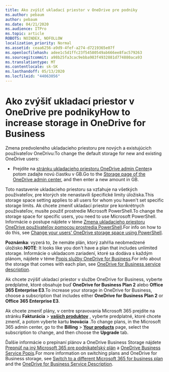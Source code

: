 ```yaml
---
title: Ako zvýšiť ukladací priestor v OneDrive pre podniky
ms.author: pebaum
author: pebaum
ms.date: 04/21/2020
ms.audience: ITPro
ms.topic: article
ROBOTS: NOINDEX, NOFOLLOW
localization_priority: Normal
ms.assetid: ceaa6256-a9d9-4fef-a274-d7219365e07f
ms.openlocfilehash: adee1c5d1ffc23f54580549ab666ee8fac579263
ms.sourcegitcommit: a98b25fa3cac9ebba983f4932881d774880aca93
ms.translationtype: MT
ms.contentlocale: sk-SK
ms.lasthandoff: 05/13/2020
ms.locfileid: "44063056"
---
```

# <a name="how-to-increase-storage-in-onedrive-for-business"></a><span data-ttu-id="5e200-102">Ako zvýšiť ukladací priestor v OneDrive pre podniky</span><span class="sxs-lookup"><span data-stu-id="5e200-102">How to increase storage in OneDrive for Business</span></span>

<span data-ttu-id="5e200-103">Zmena predvoleného ukladacieho priestoru pre nových a existujúcich používateľov OneDrivu:</span><span class="sxs-lookup"><span data-stu-id="5e200-103">To change the default storage for new and existing OneDrive users:</span></span>
  
- <span data-ttu-id="5e200-104">Prejdite na [stránku ukladacieho priestoru OneDrive admin Center](https://admin.onedrive.com/?v=StorageSettings)a potom zadajte novú čiastku v GB.</span><span class="sxs-lookup"><span data-stu-id="5e200-104">Go to the [Storage page of the OneDrive admin center](https://admin.onedrive.com/?v=StorageSettings), and then enter a new amount in GB.</span></span>

<span data-ttu-id="5e200-105">Toto nastavenie ukladacieho priestoru sa vzťahuje na všetkých používateľov, pre ktorých ste nenastavili špecifické limity úložiska.</span><span class="sxs-lookup"><span data-stu-id="5e200-105">This storage space setting applies to all users for whom you haven't set specific storage limits.</span></span> <span data-ttu-id="5e200-106">Ak chcete zmeniť ukladací priestor pre konkrétnych používateľov, musíte použiť prostredie Microsoft PowerShell.</span><span class="sxs-lookup"><span data-stu-id="5e200-106">To change the storage space for specific users, you need to use Microsoft PowerShell.</span></span> <span data-ttu-id="5e200-107">Informácie o postupe nájdete v téme [Zmena ukladacieho priestoru OneDrive používateľov pomocou prostredia PowerShell](https://go.microsoft.com/fwlink/?linkid=866402).</span><span class="sxs-lookup"><span data-stu-id="5e200-107">For info on how to do this, see [Change your users' OneDrive storage space using PowerShell](https://go.microsoft.com/fwlink/?linkid=866402).</span></span>

<span data-ttu-id="5e200-108">**Poznámka**: vyzerá to, že nemáte plán, ktorý zahŕňa neobmedzené úložisko.</span><span class="sxs-lookup"><span data-stu-id="5e200-108">**NOTE**: It looks like you don't have a plan that includes unlimited storage.</span></span> <span data-ttu-id="5e200-109">Informácie o ukladacom zariadení, ktoré sa dodáva s každým plánom, nájdete v téme [Popis služby OneDrive for Business](https://go.microsoft.com/fwlink/p/?LinkID=826071).</span><span class="sxs-lookup"><span data-stu-id="5e200-109">For info about the storage that comes with each plan, see [OneDrive for Business service description](https://go.microsoft.com/fwlink/p/?LinkID=826071).</span></span>
  
<span data-ttu-id="5e200-110">Ak chcete zvýšiť ukladací priestor v službe OneDrive for Business, vyberte predplatné, ktoré obsahuje buď **OneDrive for Business Plan 2** alebo **Office 365 Enterprise E3**.</span><span class="sxs-lookup"><span data-stu-id="5e200-110">To increase your storage in OneDrive for Business, choose a subscription that includes either **OneDrive for Business Plan 2** or **Office 365 Enterprise E3**.</span></span> 
  
<span data-ttu-id="5e200-111">Ak chcete zmeniť plány, v centre spravovania Microsoft 365 prejdite na stránku **Fakturácia** \> **[vašich produktov](https://go.microsoft.com/fwlink/p/?linkid=842054)** , vyberte predplatné, ktoré chcete zmeniť, a potom vyberte kartu **Inovácia** .</span><span class="sxs-lookup"><span data-stu-id="5e200-111">To change plans, in the Microsoft 365 admin center, go to the **Billing** \> **[Your products](https://go.microsoft.com/fwlink/p/?linkid=842054)** page, select the subscription to change, and then choose the **Upgrade** tab.</span></span>
  
<span data-ttu-id="5e200-112">Ďalšie informácie o prepínaní plánov a OneDrive Business Storage nájdete [Prepnúť na iný Microsoft 365 pre podnikateľský plán](https://go.microsoft.com/fwlink/?LinkId=2031117) a [OneDrive Business Service Popis](https://go.microsoft.com/fwlink/p/?LinkId-2031122).</span><span class="sxs-lookup"><span data-stu-id="5e200-112">For more information on switching plans and OneDrive for Business storage, see [Switch to a different Microsoft 365 for business plan](https://go.microsoft.com/fwlink/?LinkId=2031117) and the [OneDrive for Business Service Description](https://go.microsoft.com/fwlink/p/?LinkId-2031122).</span></span>